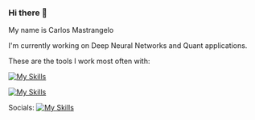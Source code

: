 ### Hi there 👋

My name is Carlos Mastrangelo

I'm currently working on Deep Neural Networks and Quant applications.

These are the tools I work most often with:

[![My Skills](https://skillicons.dev/icons?i=py,cpp,java,solidity)](https://skillicons.dev)

[![My Skills](https://skillicons.dev/icons?i=postgres,pytorch,anaconda,docker,django,aws,azure,linux,blender,arduino)](https://skillicons.dev)

Socials:
[![My Skills](https://skillicons.dev/icons?i=discord,twitter)](https://skillicons.dev)

<!--
**cmastrangelo/cmastrangelo** is a ✨ _special_ ✨ repository because its `README.md` (this file) appears on your GitHub profile.

Here are some ideas to get you started:

- 🔭 I’m currently working on ...
- 🌱 I’m currently learning ...
- 👯 I’m looking to collaborate on ...
- 🤔 I’m looking for help with ...
- 💬 Ask me about ...
- 📫 How to reach me: ...
- 😄 Pronouns: ...
- ⚡ Fun fact: ...
-->
